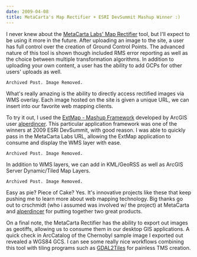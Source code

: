 ```yaml
---
date: 2009-04-08
title: MetaCarta's Map Rectifier + ESRI DevSummit Mashup Winner :)
---
```


I never knew about the [MetaCarta Labs' Map Rectifier](http://labs.metacarta.com/rectifier/) tool, but I'll expect to be using it more in the future. After uploading an image to the site, a user has full control over the creation of Ground Control Points. The advanced nature of this tool is shown though included RMS error reporting as well as the choice between multiple transformation algorithms. <!-- more --> In addition to uploading your own content, a user has the ability to add GCPs for other users' uploads as well.

```Archived Post. Image Removed.```

What's really amazing is the ability to directly access rectified images via WMS overlay. Each image hosted on the site is given a unique URL, we can insert into our favorite web mapping clients.

To try it out, I used the [ExtMap - Mashup Framework](http://resources.esri.com/arcgisserver/apis/javascript/gmaps/index.cfm?fa=codeGalleryDetails&scriptID=16067) developed by ArcGIS user [alperdincer](http://resources.esri.com/arcgisserver/apis/javascript/gmaps/index.cfm?fa=codeGallery&authorID=alperdincer). This particular application framework was one of the winners at 2009 ESRI DevSummit, with good reason. I was able to quickly pass in the MetaCarta Labs URL, allowing the ExtMap application to consume and display the WMS layer with ease.

```Archived Post. Image Removed.```

In addition to WMS layers, we can add in KML/GeoRSS as well as ArcGIS Server Dynamic/Tiled Map Layers.

```Archived Post. Image Removed.```

Easy as pie? Piece of Cake? Yes. It's innovative projects like these that keep pushing me to learn more about web mapping technology. Big thanks go out to crschmidt (who i assumed was involved w/ the project) at MetaCarta and [alperdincer](http://resources.esri.com/arcgisserver/apis/javascript/gmaps/index.cfm?fa=codeGallery&authorID=alperdincer) for putting together two great products.

On a final note, the MetaCarta Rectifier has the ability to export out images as geotiffs, allowing us to consume them in our desktop GIS applications. A quick check in ArcCatalog of the Chernobyl sample image I exported out revealed a WGS84 GCS. I can see some really nice workflows combining this tool with tiling programs such as [GDAL2Tiles](http://www.klokan.cz/projects/gdal2tiles/) for painless TMS creation.
